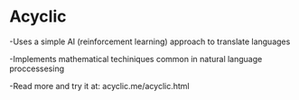 # Acyclic
-Uses a simple AI (reinforcement learning) approach to translate languages

-Implements mathematical techiniques common in natural language proccessesing

-Read more and try it at: acyclic.me/acyclic.html
